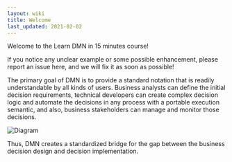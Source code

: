 ```yaml
---
layout: wiki
title: Welcome
last_updated: 2021-02-02
---
```


Welcome to the Learn DMN in 15 minutes course!

If you notice any unclear example or some possible enhancement, please report an issue here, and we will fix it as soon as possible!

The primary goal of DMN is to provide a standard notation that is readily understandable by all kinds of users. Business analysts can define the initial decision requirements, technical developers can create complex decision logic and automate the decisions in any process with a portable execution semantic, and also, business stakeholders can manage and monitor those decisions.

![Diagram](../assets/diagram-dmn.png)

Thus, DMN creates a standardized bridge for the gap between the business decision design and decision implementation.
